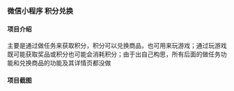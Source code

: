### 微信小程序 积分兑换

#### 项目介绍
主要是通过做任务来获取积分，积分可以兑换商品，也可用来玩游戏；通过玩游戏既可能获取奖品或积分也可能会消耗积分；由于出自己构思，所有后面的做任务功能和兑换商品的功能及其详情页都没做

#### 项目截图
